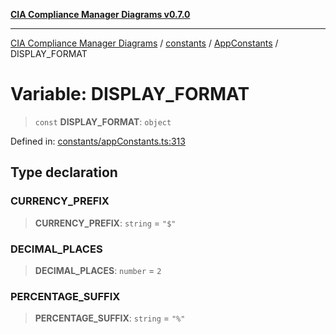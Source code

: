 [**CIA Compliance Manager Diagrams v0.7.0**](../../../../README.md)

***

[CIA Compliance Manager Diagrams](../../../../modules.md) / [constants](../../../README.md) / [AppConstants](../README.md) / DISPLAY\_FORMAT

# Variable: DISPLAY\_FORMAT

> `const` **DISPLAY\_FORMAT**: `object`

Defined in: [constants/appConstants.ts:313](https://github.com/Hack23/cia-compliance-manager/blob/5a46a25cd2e09ba091444827f045b3618a447654/src/constants/appConstants.ts#L313)

## Type declaration

### CURRENCY\_PREFIX

> **CURRENCY\_PREFIX**: `string` = `"$"`

### DECIMAL\_PLACES

> **DECIMAL\_PLACES**: `number` = `2`

### PERCENTAGE\_SUFFIX

> **PERCENTAGE\_SUFFIX**: `string` = `"%"`
